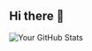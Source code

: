 ## Hi there 👋

![Your GitHub Stats](https://github-readme-stats.vercel.app/api?username=Eilvo&show_icons=true&theme=cobalt)
